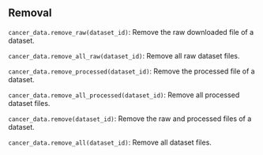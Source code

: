 ## Removal

`cancer_data.remove_raw(dataset_id)`: Remove the raw downloaded file of a dataset.

`cancer_data.remove_all_raw(dataset_id)`: Remove all raw dataset files.

`cancer_data.remove_processed(dataset_id)`: Remove the processed file of a dataset.

`cancer_data.remove_all_processed(dataset_id)`: Remove all processed dataset files.

`cancer_data.remove(dataset_id)`: Remove the raw and processed files of a dataset.

`cancer_data.remove_all(dataset_id)`: Remove all dataset files.
